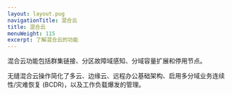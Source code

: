 ```yaml
---
layout: layout.pug
navigationTitle: 混合云
title: 混合云
menuWeight: 115
excerpt: 了解混合云的功能
---
```


混合云功能包括群集链接、分区故障域感知、分域容量扩展和停用节点。

无缝混合云操作简化了多云、边缘云、远程办公基础架构、启用多分域业务连续性/灾难恢复 (BCDR)，以及工作负载爆发的管理。
